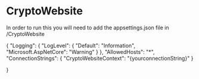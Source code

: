 # CryptoWebsite

In order to run this you will need to add the appsettings.json file in /CryptoWebsite

{
  "Logging": {
    "LogLevel": {
      "Default": "Information",
      "Microsoft.AspNetCore": "Warning"
    }
  },
  "AllowedHosts": "*",
  "ConnectionStrings": {
    "CryptoWebsiteContext": "{yourconnectionString}"
  }

}
